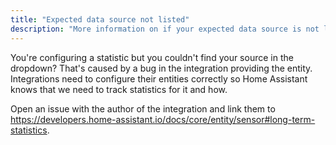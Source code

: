 ```yaml
---
title: "Expected data source not listed"
description: "More information on if your expected data source is not listed."
---
```


You're configuring a statistic but you couldn't find your source in the dropdown? That's caused by a bug in the integration providing the entity. Integrations need to configure their entities correctly so Home Assistant knows that we need to track statistics for it and how.

Open an issue with the author of the integration and link them to https://developers.home-assistant.io/docs/core/entity/sensor#long-term-statistics.
